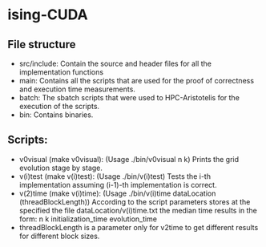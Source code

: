 # ising-CUDA

## File structure
* src/include: Contain the source and header files for all the implementation functions
* main: Contains all the scripts that are used for the proof of correctness and execution time measurements.
* batch: The sbatch scripts that were used to HPC-Aristotelis for the execution of the scripts.
* bin: Contains binaries.

## Scripts:
* v0visual (make v0visual): (Usage ./bin/v0visual n k) Prints the grid evolution stage by stage.
* v(i)test (make v(i)test): (Usage ./bin/v(i)test) Tests the i-th implementation assuming (i-1)-th implementation is correct.
* v(2)time (make v(i)time): (Usage ./bin/v(i)time dataLocation (threadBlockLength)) According to the script parameters stores at the specified the file dataLocation/v(i)time.txt the median time results in the form: n k initialization_time evolution_time
* threadBlockLength is a parameter only for v2time to get different results for different block sizes.
